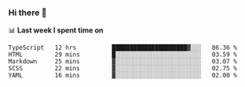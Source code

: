 ### Hi there 👋

<!--
**DBvc/DBvc** is a ✨ _special_ ✨ repository because its `README.md` (this file) appears on your GitHub profile.

Here are some ideas to get you started:

- 🔭 I’m currently working on ...
- 🌱 I’m currently learning ...
- 👯 I’m looking to collaborate on ...
- 🤔 I’m looking for help with ...
- 💬 Ask me about ...
- 📫 How to reach me: ...
- 😄 Pronouns: ...
- ⚡ Fun fact: ...
-->

📊 **Last week I spent time on**
<!--START_SECTION:waka-->
```text
TypeScript   12 hrs          █████████████████████▓░░░   86.36 % 
HTML         29 mins         █░░░░░░░░░░░░░░░░░░░░░░░░   03.59 % 
Markdown     25 mins         ▓░░░░░░░░░░░░░░░░░░░░░░░░   03.07 % 
SCSS         22 mins         ▓░░░░░░░░░░░░░░░░░░░░░░░░   02.75 % 
YAML         16 mins         ▓░░░░░░░░░░░░░░░░░░░░░░░░   02.00 % 
```
<!--END_SECTION:waka-->
